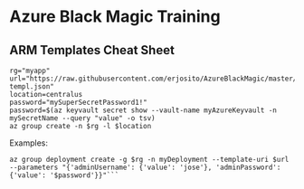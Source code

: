 # Azure Black Magic Training

## ARM Templates Cheat Sheet

```
rg="myapp"
url="https://raw.githubusercontent.com/erjosito/AzureBlackMagic/master/genericLinuxVM-templ.json"
location=centralus
password="mySuperSecretPassword1!"
password=$(az keyvault secret show --vault-name myAzureKeyvault -n mySecretName --query "value" -o tsv)
az group create -n $rg -l $location
```

Examples:
```
az group deployment create -g $rg -n myDeployment --template-uri $url --parameters "{'adminUsername': {'value': 'jose'}, 'adminPassword': {'value': '$password'}}"```
```
